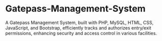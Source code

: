 # Gatepass-Management-System
A Gatepass Management System, built with PHP, MySQL, HTML, CSS, JavaScript, and Bootstrap, efficiently tracks and authorizes entry/exit permissions, enhancing security and access control in various facilities.
